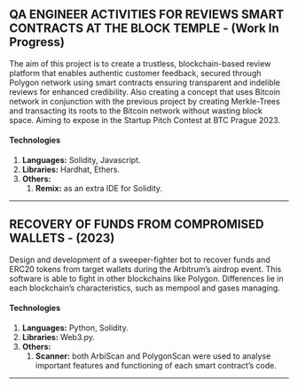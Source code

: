 ## QA ENGINEER ACTIVITIES FOR REVIEWS SMART CONTRACTS AT THE BLOCK TEMPLE - (Work In Progress)

The aim of this project is to create a trustless, blockchain-based review platform that enables authentic customer feedback, secured through Polygon network using smart contracts ensuring transparent and indelible reviews for enhanced credibility. Also creating a concept that uses Bitcoin network in conjunction with the previous project by creating Merkle-Trees and transacting its roots to the Bitcoin network without wasting block space. Aiming to expose in the Startup Pitch Contest at BTC Prague 2023.

#### Technologies
1. **Languages:** Solidity, Javascript.
2. **Libraries:** Hardhat, Ethers.
3. **Others:**
    1. **Remix:** as an extra IDE for Solidity.

---

## RECOVERY OF FUNDS FROM COMPROMISED WALLETS - (2023)
Design and development of a sweeper-fighter bot to recover funds and ERC20 tokens from target wallets during the Arbitrum’s airdrop event. This software is able to fight in other blockchains like Polygon. Differences lie in each blockchain’s characteristics, such as mempool and gases managing.

#### Technologies
1. **Languages:** Python, Solidity.
2. **Libraries:** Web3.py.
3. **Others:**
    1. **Scanner:** both ArbiScan and PolygonScan were used to analyse important features and functioning of each smart contract’s code.

---
